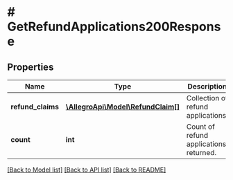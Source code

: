 # # GetRefundApplications200Response

## Properties

Name | Type | Description | Notes
------------ | ------------- | ------------- | -------------
**refund_claims** | [**\AllegroApi\Model\RefundClaim[]**](RefundClaim.md) | Collection of refund applications. | [optional]
**count** | **int** | Count of refund applications returned. | [optional]

[[Back to Model list]](../../README.md#models) [[Back to API list]](../../README.md#endpoints) [[Back to README]](../../README.md)
